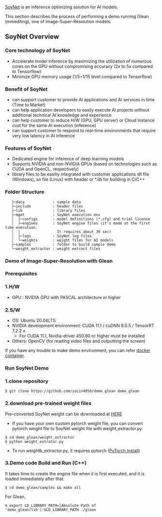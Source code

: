 [SoyNet](https://soynet.io/) is an inference optimizing solution for AI models.

This section describes the process of performing a demo running Glean (mmediting), one of Image-Super-Resolution models.

## SoyNet Overview

### Core technology of SoyNet

- Accelerate model inference by maximizing the utilization of numerous cores on the GPU without compromising accuracy (2x to 5x compared to Tensorflow)
- Minimize GPU memory usage (1/5~1/15 level compared to Tensorflow)

### Benefit of SoyNet

- can support customer to  provide AI applications and AI services in time (Time to Market)
- can help application developers to easily execute AI projects without additional technical AI knowledge and experience
- can help customer to reduce H/W (GPU, GPU server) or Cloud Instance cost for the same AI execution (inference)
- can support customer to respond to real-time environments that require very low latency in AI inference

### Features of SoyNet

- Dedicated engine for inference of deep learning models
- Supports NVIDIA and non-NVIDIA GPUs (based on technologies such as CUDA and OpenCL, respectively)
- library files to be easiliy integrated with customer applications
dll file (Windows), so file (Linux) with header or *.lib for building in C/C++

### Folder Structure

```
   ├─data             : sample data
   ├─include          : header files
   ├─lib              : library files
   ├─mgmt             : SoyNet execution env
   │  ├─configs       : model definitions (*.cfg) and trial license
   │  ├─engines       : SoyNet engine files (it's made at the first time execution.
   │  │                 It requires about 30 sec)
   │  ├─logs          : SoyNet log files
   │  └─weights       : weight files for AI models
   ├─samples          : folder to build sample demo 
   └─weight_extractor : weight extract files

```

### Demo of Image-Super-Resolution with Glean 

### Prerequisites

### 1.H/W

- GPU : NVIDIA GPU with PASCAL architecture or higher

### 2.S/W

- OS: Ubuntu 20.04LTS
- NVIDIA development environment: CUDA 11.1 / cuDNN 8.0.5 / TensorRT 7.2.2.x
    - For CUDA 11.1, Nvidia-driver 450.80 or higher must be installed
- Others: OpenCV (for reading video files and outputting the screen)

If you have any trouble to make demo environment, you can refer [docker container](https://github.com/zaiin4050/demo_docker_img).

### Run SoyNet Demo

### 1.clone repository

```
$ git clone https://github.com/zaiin4050/demo_glean demo_glean
```

### 2.download pre-trained weight files

Pre-converted SoyNet weight can be downloaded at [HERE](https://github.com/zaiin4050/demo_glean/releases/download/v0.1/glean.weights)

- If you have your own custom pytorch weight file, you can convert pytorch weight file to SoyNet weight file with weight_extractor.py. 
```
$ cd demo_glean/weight_extractor
$ python weight_extrator.py
```
* To run weightb_extractor.py, it requires pytorch ([PyTorch Install](https://pytorch.org/get-started/previous-versions/))  

### 3.Demo code Build and Run (C++)

It takes time to create the engine file when it is first executed, and it is loaded immediately after that.

```
$ cd demo_glean/samples && make all
```

For Glean,

```
$ export LD_LIBRARY_PATH=[Absolute Path of 'demo_glean/lib']:$LD_LIBRARY_PATH ./glean
```
